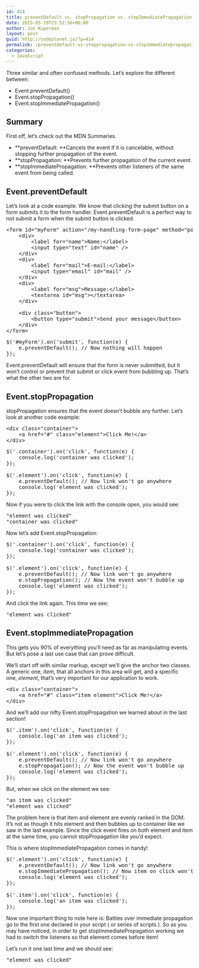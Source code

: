 ```yaml
---
id: 414
title: preventDefault vs. stopPropagation vs. stopImmediatePropagation
date: 2015-05-19T23:52:56+00:00
author: Jon Kuperman
layout: post
guid: http://codeplanet.io/?p=414
permalink: /preventdefault-vs-stoppropagation-vs-stopimmediatepropagation/
categories:
  - JavaScript
---
```

Three similar and often confused methods. Let&#8217;s explore the different between:

  * Event.preventDefault()
  * Event.stopPropagation()
  * Event.stopImmediatePropagation()

## Summary

First off, let&#8217;s check out the MDN Summaries.

  * **preventDefault: **Cancels the event if it is cancelable, without stopping further propagation of the event.
  * **stopPropagation: **Prevents further propagation of the current event.
  * **stopImmediatePropagation: **Prevents other listeners of the same event from being called.

## Event.preventDefault

Let&#8217;s look at a code example. We know that clicking the submit button on a form submits it to the form handler. Event.preventDefault is a perfect way to not submit a form when the submit button is clicked.

<pre class="lang:default decode:true">&lt;form id="myForm" action="/my-handling-form-page" method="post"&gt;
    &lt;div&gt;
        &lt;label for="name"&gt;Name:&lt;/label&gt;
        &lt;input type="text" id="name" /&gt;
    &lt;/div&gt;
    &lt;div&gt;
        &lt;label for="mail"&gt;E-mail:&lt;/label&gt;
        &lt;input type="email" id="mail" /&gt;
    &lt;/div&gt;
    &lt;div&gt;
        &lt;label for="msg"&gt;Message:&lt;/label&gt;
        &lt;textarea id="msg"&gt;&lt;/textarea&gt;
    &lt;/div&gt;
    
    &lt;div class="button"&gt;
        &lt;button type="submit"&gt;Send your message&lt;/button&gt;
    &lt;/div&gt;
&lt;/form&gt;</pre>

<pre class="lang:js decode:true">$('#myForm').on('submit', function(e) {
    e.preventDefault(); // Now nothing will happen
});</pre>

Event.preventDefault will ensure that the form is never submitted, but it won&#8217;t control or prevent that submit or click event from bubbling up. That&#8217;s what the other two are for.

## Event.**stopPropagation**

stopPropagation ensures that the event doesn&#8217;t bubble any further. Let&#8217;s look at another code example:

<pre class="lang:default decode:true">&lt;div class="container"&gt;
    &lt;a href="#" class="element"&gt;Click Me!&lt;/a&gt;
&lt;/div&gt;</pre>

<pre class="lang:js decode:true">$('.container').on('click', function(e) {
    console.log('container was clicked');
});

$('.element').on('click', function(e) {
    e.preventDefault(); // Now link won't go anywhere
    console.log('element was clicked');
});</pre>

Now if you were to click the link with the console open, you would see:

<pre class="lang:js decode:true ">"element was clicked"
"container was clicked"</pre>

Now let&#8217;s add Event.stopPropagation:

<pre class="lang:js decode:true">$('.container').on('click', function(e) {
    console.log('container was clicked');
});

$('.element').on('click', function(e) {
    e.preventDefault(); // Now link won't go anywhere
    e.stopPropagation(); // Now the event won't bubble up
    console.log('element was clicked');
});</pre>

And click the link again. This time we see:

<pre class="lang:js decode:true ">"element was clicked"</pre>

## Event.**stopImmediatePropagation**

This gets you 90% of everything you&#8217;ll need as far as manipulating events. But let&#8217;s pose a last use case that can prove difficult.

We&#8217;ll start off with similar markup, except we&#8217;ll give the anchor two classes. A generic one, _item_, that all anchors in this area will get, and a specific one, _element_, that&#8217;s very important for our application to work.

<pre class="lang:default decode:true ">&lt;div class="container"&gt;
    &lt;a href="#" class="item element"&gt;Click Me!&lt;/a&gt;
&lt;/div&gt;</pre>

And we&#8217;ll add our nifty Event.stopPropagation we learned about in the last section!

<pre class="lang:js decode:true">$('.item').on('click', function(e) {
    console.log('an item was clicked');
});

$('.element').on('click', function(e) {
    e.preventDefault(); // Now link won't go anywhere
    e.stopPropagation(); // Now the event won't bubble up
    console.log('element was clicked');
});</pre>

But, when we click on the element we see:

<pre class="lang:js decode:true ">"an item was clicked"
"element was clicked"</pre>

The problem here is that item and element are evenly ranked in the DOM. It&#8217;s not as though it hits element and then bubbles up to container like we saw in the last example. Since the click event fires on both element and item at the same time, you cannot stopPropagation like you&#8217;d expect.

This is where stopImmediatePropagation comes in handy!

<pre class="lang:js decode:true">$('.element').on('click', function(e) {
    e.preventDefault(); // Now link won't go anywhere
    e.stopImmediatePropagation(); // Now item on click won't fire
    console.log('element was clicked');
});

$('.item').on('click', function(e) {
    console.log('an item was clicked');
});</pre>

Now one important thing to note here is: Battles over immediate propagation go to the first one declared in your script ( or series of scripts ). So as you may have noticed, in order to get stopImmediatePropagation working we had to switch the listeners so that element comes before item!

Let&#8217;s run it one last time and we should see:

<pre class="lang:default decode:true">"element was clicked"</pre>